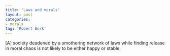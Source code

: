 ```yaml
---
title: 'Laws and morals'
layout: post
categories:
- morals
tag: 'Robert Bork'
---
```


\[A\] society deadened by a smothering network of laws while finding release in moral chaos is not likely to be either happy or stable.